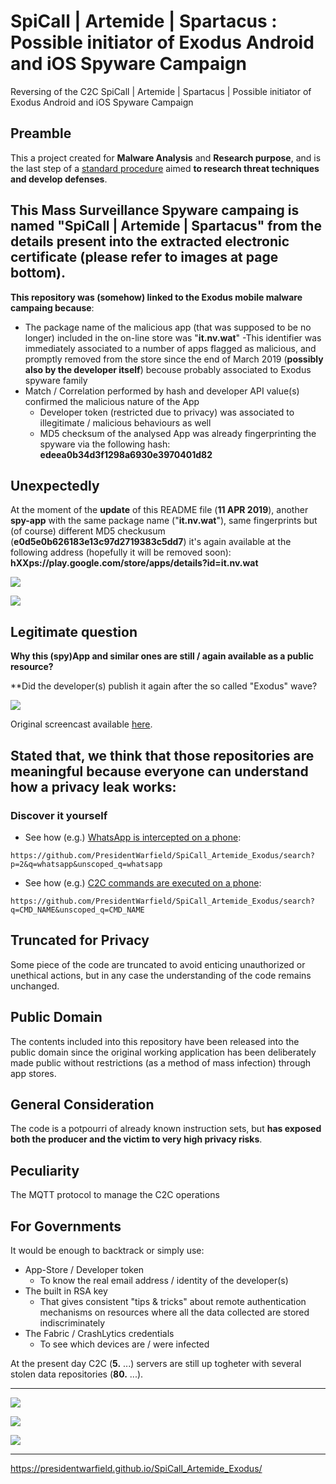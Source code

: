 # SpiCall | Artemide | Spartacus : Possible initiator of Exodus Android and iOS Spyware Campaign
Reversing of the C2C SpiCall | Artemide | Spartacus | Possible initiator of Exodus Android and iOS Spyware Campaign

## Preamble
This a project created for **Malware Analysis** and **Research purpose**, and is the last step of a [standard procedure](https://github.com/users/PresidentWarfield/projects/1) aimed **to research threat techniques and develop defenses**.

## This Mass Surveillance Spyware campaing is named "**SpiCall | Artemide | Spartacus**" from the details present into the extracted electronic certificate (please refer to images at page bottom).

**This repository was (somehow) linked to the Exodus mobile malware campaing because**:
- The package name of the malicious app (that was supposed to be no longer) included in the on-line store was "**it.nv.wat**"
  -This identifier was immediately associated to a number of apps flagged as malicious, and promptly removed from the store since the end of March 2019 (**possibly also by the developer itself**) becouse probably associated to Exodus spyware family
- Match / Correlation performed by hash and developer API value(s) confirmed the malicious nature of the App
  - Developer token (restricted due to privacy) was associated to illegitimate / malicious behaviours as well
  - MD5 checksum of the analysed App was already fingerprinting the spyware via the following hash: **edeea0b34d3f1298a6930e3970401d82**
  
 ## Unexpectedly
 At the moment of the **update** of this README file (**11 APR 2019**), another **spy-app** with the same package name ("**it.nv.wat**"), same fingerprints but (of course) different MD5 checkusum (**e0d5e0b626183e13c97d2719383c5dd7**) it's again available at the following address (hopefully it will be removed soon): **hXXps://play.google.com/store/apps/details?id=it.nv.wat**

![](/screenshots/screenshot005.png)

![](/screenshots/screenshot004.png)

## Legitimate question
**Why this (spy)App and similar ones are still / again available as a public resource?**

**Did the developer(s) publish it again after the so called "Exodus" wave?

![](/screenshots/screencast.gif)

Original screencast available [here](https://github.com/PresidentWarfield/SpiCall_Artemide_Exodus/blob/master/screenshots/screencast.mp4).

## Stated that, we think that those repositories are meaningful because everyone can understand how a privacy leak works:
### Discover it yourself
- See how (e.g.) [WhatsApp is intercepted on a phone](https://github.com/PresidentWarfield/SpiCall_Artemide_Exodus/search?p=2&q=whatsapp&unscoped_q=whatsapp):
```
https://github.com/PresidentWarfield/SpiCall_Artemide_Exodus/search?p=2&q=whatsapp&unscoped_q=whatsapp
```

- See how (e.g.) [C2C commands are executed on a phone](https://github.com/PresidentWarfield/SpiCall_Artemide_Exodus/search?q=CMD_NAME&unscoped_q=CMD_NAME):
```
https://github.com/PresidentWarfield/SpiCall_Artemide_Exodus/search?q=CMD_NAME&unscoped_q=CMD_NAME
```

## Truncated for Privacy
Some piece of the code are truncated to avoid enticing unauthorized or unethical actions, but in any case the understanding of the code remains unchanged.

## Public Domain
The contents included into this repository have been released into the public domain since the original working application has been deliberately made public without restrictions (as a method of mass infection) through app stores.

## General Consideration
The code is a potpourri of already known instruction sets, but **has exposed both the producer and the victim to very high privacy risks**.

## Peculiarity
The MQTT protocol to manage the C2C operations

## For Governments
It would be enough to backtrack or simply use:
- App-Store / Developer token
  - To know the real email address / identity of the developer(s)
- The built in RSA key
  - That gives consistent "tips & tricks" about remote authentication mechanisms on resources where all the data collected are stored indiscriminately
- The Fabric / CrashLytics credentials
  - To see which devices are / were infected
  
At the present day C2C (**5.** ...) servers are still up togheter with several stolen data repositories (**80.** ...). 

---
![](/screenshots/screenshot001.png)

![](/screenshots/screenshot003.png)

![](/screenshots/screenshot002.png)

---
https://presidentwarfield.github.io/SpiCall_Artemide_Exodus/
